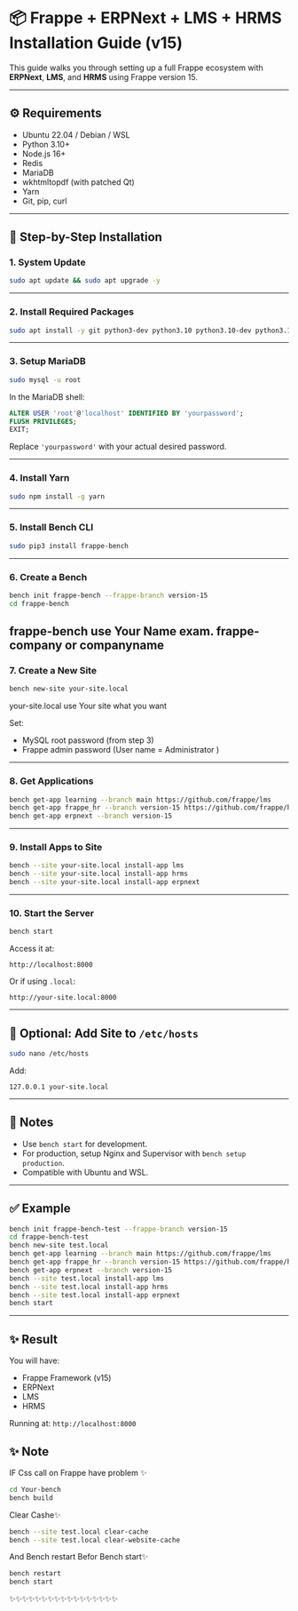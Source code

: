 # 📦 Frappe + ERPNext + LMS + HRMS Installation Guide (v15)

This guide walks you through setting up a full Frappe ecosystem with **ERPNext**, **LMS**, and **HRMS** using Frappe version 15.

---

## ⚙️ Requirements

- Ubuntu 22.04 / Debian / WSL
- Python 3.10+
- Node.js 16+
- Redis
- MariaDB
- wkhtmltopdf (with patched Qt)
- Yarn
- Git, pip, curl

---

## 🔧 Step-by-Step Installation

### 1. System Update

```bash
sudo apt update && sudo apt upgrade -y
```

---

### 2. Install Required Packages

```bash
sudo apt install -y git python3-dev python3.10 python3.10-dev python3.10-venv   python3-pip redis-server mariadb-server mariadb-client   curl xvfb libfontconfig wkhtmltopdf libmysqlclient-dev   libxrender1 libxext6 libx11-6 xfonts-75dpi xfonts-base   nodejs npm
```

---

### 3. Setup MariaDB

```bash
sudo mysql -u root
```

In the MariaDB shell:

```sql
ALTER USER 'root'@'localhost' IDENTIFIED BY 'yourpassword';
FLUSH PRIVILEGES;
EXIT;
```

Replace `'yourpassword'` with your actual desired password.

---

### 4. Install Yarn

```bash
sudo npm install -g yarn
```

---

### 5. Install Bench CLI

```bash
sudo pip3 install frappe-bench
```

---

### 6. Create a Bench

```bash
bench init frappe-bench --frappe-branch version-15
cd frappe-bench
```
frappe-bench use Your Name exam. frappe-company or companyname
---

### 7. Create a New Site

```bash
bench new-site your-site.local
```
your-site.local use Your site what you want

Set:
- MySQL root password (from step 3)
- Frappe admin password (User name = Administrator )

---

### 8. Get Applications

```bash
bench get-app learning --branch main https://github.com/frappe/lms
bench get-app frappe_hr --branch version-15 https://github.com/frappe/hrms
bench get-app erpnext --branch version-15
```

---

### 9. Install Apps to Site

```bash
bench --site your-site.local install-app lms
bench --site your-site.local install-app hrms
bench --site your-site.local install-app erpnext
```

---

### 10. Start the Server

```bash
bench start
```

Access it at:
```
http://localhost:8000
```
Or if using `.local`:
```
http://your-site.local:8000
```

---

## 📝 Optional: Add Site to `/etc/hosts`

```bash
sudo nano /etc/hosts
```

Add:

```
127.0.0.1 your-site.local
```

---

## 📌 Notes

- Use `bench start` for development.
- For production, setup Nginx and Supervisor with `bench setup production`.
- Compatible with Ubuntu and WSL.

---

## ✅ Example

```bash
bench init frappe-bench-test --frappe-branch version-15
cd frappe-bench-test
bench new-site test.local
bench get-app learning --branch main https://github.com/frappe/lms
bench get-app frappe_hr --branch version-15 https://github.com/frappe/hrms
bench get-app erpnext --branch version-15
bench --site test.local install-app lms
bench --site test.local install-app hrms
bench --site test.local install-app erpnext
bench start
```

---

## ✨ Result

You will have:
- Frappe Framework (v15)
- ERPNext
- LMS
- HRMS

Running at: `http://localhost:8000`

## ✨ Note

IF Css call on Frappe have problem ✨

```bash
cd Your-bench
bench build
```

Clear Cashe✨

```bash
bench --site test.local clear-cache
bench --site test.local clear-website-cache
```

And Bench restart Befor Bench start✨

```bash
bench restart
bench start
```

✨✨✨✨✨✨✨✨✨✨✨✨✨✨✨✨✨
